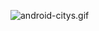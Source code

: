 ![android-citys.gif](http://upload-images.jianshu.io/upload_images/3023966-84e5206f62072135.gif?imageMogr2/auto-orient/strip)
